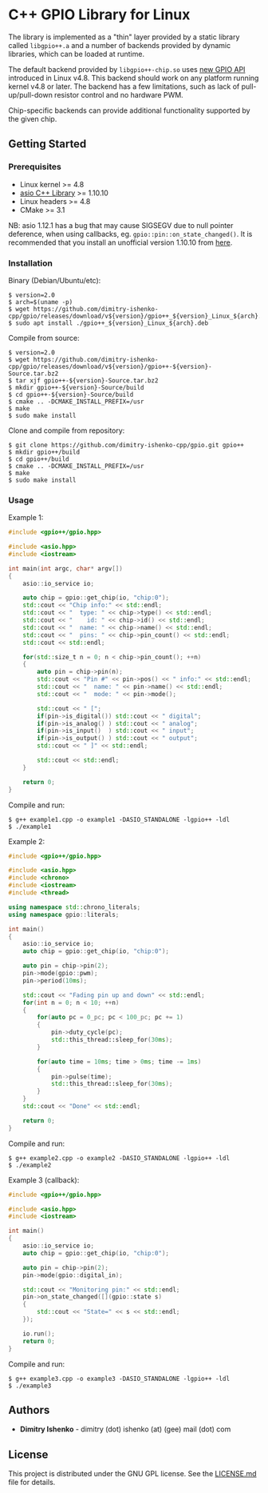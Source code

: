 # C++ GPIO Library for Linux

The library is implemented as a "thin" layer provided by a static library called `libgpio++.a` and a number of backends provided by dynamic libraries, which can be loaded at runtime.

The default backend provided by `libgpio++-chip.so` uses [new GPIO API](https://github.com/torvalds/linux/blob/v4.8/include/uapi/linux/gpio.h) introduced in Linux v4.8. This backend should work on any platform running kernel v4.8 or later. The backend has a few limitations, such as lack of pull-up/pull-down resistor control and no hardware PWM.

Chip-specific backends can provide additional functionality supported by the given chip.

## Getting Started

### Prerequisites

* Linux kernel >= 4.8
* [asio C++ Library](https://think-async.com/) >= 1.10.10
* Linux headers >= 4.8
* CMake >= 3.1

NB: asio 1.12.1 has a bug that may cause SIGSEGV due to null pointer deference, when using callbacks, eg. `gpio::pin::on_state_changed()`. It is recommended that you install an unofficial version 1.10.10 from [here](https://github.com/dimitry-ishenko-cpp/asio/releases/tag/asio-1-10-10).

### Installation

Binary (Debian/Ubuntu/etc):
```console
$ version=2.0
$ arch=$(uname -p)
$ wget https://github.com/dimitry-ishenko-cpp/gpio/releases/download/v${version}/gpio++_${version}_Linux_${arch}.deb
$ sudo apt install ./gpio++_${version}_Linux_${arch}.deb
```

Compile from source:
```console
$ version=2.0
$ wget https://github.com/dimitry-ishenko-cpp/gpio/releases/download/v${version}/gpio++-${version}-Source.tar.bz2
$ tar xjf gpio++-${version}-Source.tar.bz2
$ mkdir gpio++-${version}-Source/build
$ cd gpio++-${version}-Source/build
$ cmake .. -DCMAKE_INSTALL_PREFIX=/usr
$ make
$ sudo make install
```

Clone and compile from repository:
```console
$ git clone https://github.com/dimitry-ishenko-cpp/gpio.git gpio++
$ mkdir gpio++/build
$ cd gpio++/build
$ cmake .. -DCMAKE_INSTALL_PREFIX=/usr
$ make
$ sudo make install
```

### Usage

Example 1:
```cpp
#include <gpio++/gpio.hpp>

#include <asio.hpp>
#include <iostream>

int main(int argc, char* argv[])
{
    asio::io_service io;

    auto chip = gpio::get_chip(io, "chip:0");
    std::cout << "Chip info:" << std::endl;
    std::cout << "  type: " << chip->type() << std::endl;
    std::cout << "    id: " << chip->id() << std::endl;
    std::cout << "  name: " << chip->name() << std::endl;
    std::cout << "  pins: " << chip->pin_count() << std::endl;
    std::cout << std::endl;

    for(std::size_t n = 0; n < chip->pin_count(); ++n)
    {
        auto pin = chip->pin(n);
        std::cout << "Pin #" << pin->pos() << " info:" << std::endl;
        std::cout << "  name: " << pin->name() << std::endl;
        std::cout << "  mode: " << pin->mode();

        std::cout << " [";
        if(pin->is_digital()) std::cout << " digital";
        if(pin->is_analog() ) std::cout << " analog";
        if(pin->is_input()  ) std::cout << " input";
        if(pin->is_output() ) std::cout << " output";
        std::cout << " ]" << std::endl;

        std::cout << std::endl;
    }

    return 0;
}
```

Compile and run:
```console
$ g++ example1.cpp -o example1 -DASIO_STANDALONE -lgpio++ -ldl
$ ./example1
```

Example 2:
```cpp
#include <gpio++/gpio.hpp>

#include <asio.hpp>
#include <chrono>
#include <iostream>
#include <thread>

using namespace std::chrono_literals;
using namespace gpio::literals;

int main()
{
    asio::io_service io;
    auto chip = gpio::get_chip(io, "chip:0");

    auto pin = chip->pin(2);
    pin->mode(gpio::pwm);
    pin->period(10ms);

    std::cout << "Fading pin up and down" << std::endl;
    for(int n = 0; n < 10; ++n)
    {
        for(auto pc = 0_pc; pc < 100_pc; pc += 1)
        {
            pin->duty_cycle(pc);
            std::this_thread::sleep_for(30ms);
        }

        for(auto time = 10ms; time > 0ms; time -= 1ms)
        {
            pin->pulse(time);
            std::this_thread::sleep_for(30ms);
        }
    }
    std::cout << "Done" << std::endl;

    return 0;
}
```

Compile and run:
```console
$ g++ example2.cpp -o example2 -DASIO_STANDALONE -lgpio++ -ldl
$ ./example2
```

Example 3 (callback):
```cpp
#include <gpio++/gpio.hpp>

#include <asio.hpp>
#include <iostream>

int main()
{
    asio::io_service io;
    auto chip = gpio::get_chip(io, "chip:0");

    auto pin = chip->pin(2);
    pin->mode(gpio::digital_in);

    std::cout << "Monitoring pin:" << std::endl;
    pin->on_state_changed([](gpio::state s)
    {
        std::cout << "State=" << s << std::endl;
    });

    io.run();
    return 0;
}
```

Compile and run:
```console
$ g++ example3.cpp -o example3 -DASIO_STANDALONE -lgpio++ -ldl
$ ./example3
```

## Authors

* **Dimitry Ishenko** - dimitry (dot) ishenko (at) (gee) mail (dot) com

## License

This project is distributed under the GNU GPL license. See the
[LICENSE.md](LICENSE.md) file for details.
